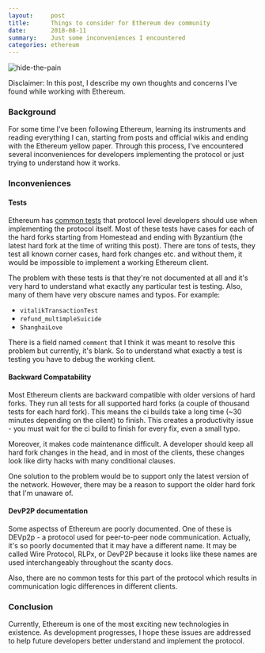 ```yaml
---
layout:     post
title:      Things to consider for Ethereum dev community
date:       2018-08-11
summary:    Just some inconveniences I encountered
categories: ethereum
---
```


![hide-the-pain](https://i.imgur.com/OV9UXAA.jpg)

Disclaimer: In this post, I describe my own thoughts and concerns I’ve found while working with Ethereum.

### Background

For some time I've been following Ethereum, learning its instruments and reading everything I can, starting from posts and official wikis and ending with the Ethereum yellow paper. Through this process, I've encountered several inconveniences for developers implementing the protocol or just trying to understand how it works.

### Inconveniences

#### Tests

Ethereum has [common tests](https://github.com/ethereum/tests) that protocol level developers should use when implementing the protocol itself. Most of these tests have cases for each of the hard forks starting from Homestead and ending with Byzantium (the latest hard fork at the time of writing this post). There are tons of tests, they test all known corner cases, hard fork changes etc. and without them, it would be impossible to implement a working Ethereum client.

The problem with these tests is that they're not documented at all and it's very hard to understand what exactly any particular test is testing. Also, many of them have very obscure names and typos. For example:
- `vitalikTransactionTest`
- `refund_multimpleSuicide`
- `ShanghaiLove`

There is a field named `comment` that I think it was meant to resolve this problem but currently, it's blank. So to understand what exactly a test is testing you have to debug the working client.

#### Backward Compatability

Most Ethereum clients are backward compatible with older versions of hard forks. They run all tests for all supported hard forks (a couple of thousand tests for each hard fork). This means the ci builds take a long time (~30 minutes depending on the client) to finish. This creates a productivity issue - you must wait for the ci build to finish for every fix, even a small typo. 

Moreover, it makes code maintenance difficult. A developer should keep all hard fork changes in the head, and in most of the clients, these changes look like dirty hacks with many conditional clauses.

One solution to the problem would be to support only the latest version of the network. However, there may be a reason to support the older hard fork that I'm unaware of.

#### DevP2P documentation

Some aspectss of Ethereum are poorly documented. One of these is DEVp2p - a protocol used for peer-to-peer node communication. Actually, it's so poorly documented that it may have a different name. It may be called Wire Protocol, RLPx, or DevP2P because it looks like these names are used interchangeably throughout the scanty docs.

Also, there are no common tests for this part of the protocol which results in communication logic differences in different clients.

### Conclusion

Currently, Ethereum is one of the most exciting new technologies in existence. As development progresses, I hope these issues are addressed to help future developers better understand and implement the protocol.
